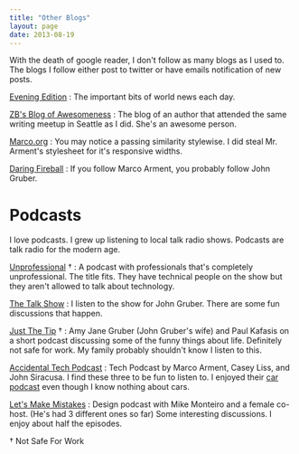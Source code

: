 ```yaml
---
title: "Other Blogs"
layout: page
date: 2013-08-19
---
```


With the death of google reader, I don't follow as many blogs as I used to. The blogs I follow either post to twitter or have emails notification of new posts. 

[Evening Edition](http://evening-edition.com/)
: The important bits of world news each day. 

[ZB's Blog of Awesomeness](http://zbpublications.wordpress.com/)
: The blog of an author that attended the same writing meetup in Seattle as I did. She's an awesome person.

[Marco.org](http://www.marco.org/)
: You may notice a passing similarity stylewise. I did steal Mr. Arment's stylesheet for it's responsive widths. 

[Daring Fireball](http://daringfireball.net/)
: If you follow Marco Arment, you probably follow John Gruber. 

# Podcasts
I love podcasts. I grew up listening to local talk radio shows. Podcasts are talk radio for the modern age.  

[Unprofessional](http://www.muleradio.net/unprofessional/) &dagger;
: A podcast with professionals that's completely unprofessional. The title fits. They have technical people on the show but they aren't allowed to talk about technology. 

[The Talk Show](http://www.muleradio.net/thetalkshow/)
: I listen to the show for John Gruber. There are some fun discussions that happen. 

[Just The Tip](http://justthetip.fm/) &dagger;
: Amy Jane Gruber (John Gruber's wife) and Paul Kafasis on a short podcast discussing some of the funny things about life. Definitely not safe for work. My family probably shouldn't know I listen to this.

[Accidental Tech Podcast](http://atp.fm)
: Tech Podcast by Marco Arment, Casey Liss, and John Siracusa. I find these three to be fun to listen to. I enjoyed their [car podcast](http://neutral.fm/) even though I know nothing about cars. 

[Let's Make Mistakes](http://www.muleradio.net/mistakes/)
: Design podcast with Mike Monteiro and a female co-host. (He's had 3 different ones so far) Some interesting discussions. I enjoy about half the episodes. 

&dagger; Not Safe For Work